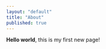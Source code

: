 ```yaml
---
layout: "default"
title: "About"
published: true
---
```


**Hello world**, this is my first new page!